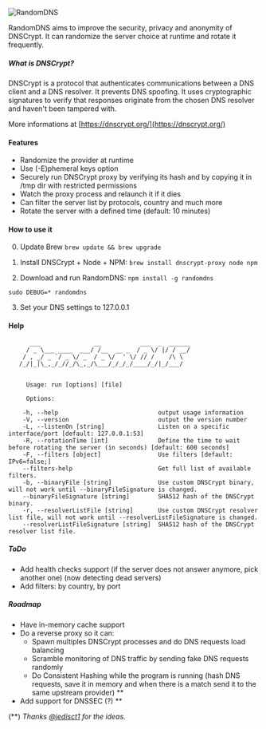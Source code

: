 ![RandomDNS](https://raw.githubusercontent.com/pwnsdx/RandomDNS/master/screenshot.jpg)

RandomDNS aims to improve the security, privacy and anonymity of DNSCrypt. It can randomize the server choice at runtime and rotate it frequently.

##### What is DNSCrypt?

DNSCrypt is a protocol that authenticates communications between a DNS client and a DNS resolver. It prevents DNS spoofing. It uses cryptographic signatures to verify that responses originate from the chosen DNS resolver and haven't been tampered with.

More informations at [https://dnscrypt.org/](https://dnscrypt.org/)

#### Features

- Randomize the provider at runtime
- Use (-E)phemeral keys option
- Securely run DNSCrypt proxy by verifying its hash and by copying it in /tmp dir with restricted permissions
- Watch the proxy process and relaunch it if it dies
- Can filter the server list by protocols, country and much more
- Rotate the server with a defined time (default: 10 minutes)

#### How to use it

0) Update Brew
```brew update && brew upgrade```

1) Install DNSCrypt + Node + NPM:
```brew install dnscrypt-proxy node npm```

2) Download and run RandomDNS:
```npm install -g randomdns```

```sudo DEBUG=* randomdns```

3) Set your DNS settings to 127.0.0.1

#### Help

```
      ___               __           ___  _  ______
     / _ \___ ____  ___/ /__  __ _  / _ \/ |/ / __/
    / , _/ _ `/ _ \/ _  / _ \/  ' \/ // /    /\ \  
   /_/|_|\_,_/_//_/\_,_/\___/_/_/_/____/_/|_/___/  
   
   
     Usage: run [options] [file]
   
     Options:
   
   	-h, --help                            output usage information
   	-V, --version                         output the version number
   	-L, --listenOn [string]               Listen on a specific interface/port [default: 127.0.0.1:53]
   	-R, --rotationTime [int]              Define the time to wait before rotating the server (in seconds) [default: 600 seconds]
   	-F, --filters [object]                Use filters [default: IPv6=false;]
   	--filters-help                        Get full list of available filters.
   	-b, --binaryFile [string]             Use custom DNSCrypt binary, will not work until --binaryFileSignature is changed.
   	--binaryFileSignature [string]        SHA512 hash of the DNSCrypt binary.
   	-r, --resolverListFile [string]       Use custom DNSCrypt resolver list file, will not work until --resolverListFileSignature is changed.
   	--resolverListFileSignature [string]  SHA512 hash of the DNSCrypt resolver list file.
```

##### ToDo

- Add health checks support (if the server does not answer anymore, pick another one) (now detecting dead servers)
- Add filters: by country, by port

##### Roadmap

- Have in-memory cache support
- Do a reverse proxy so it can:
	- Spawn multiples DNSCrypt processes and do DNS requests load balancing
	- Scramble monitoring of DNS traffic by sending fake DNS requests randomly
	- Do Consistent Hashing while the program is running (hash DNS requests, save it in memory and when there is a match send it to the same upstream provider) \*\*
- Add support for DNSSEC (?) \*\*

(\*\*) *Thanks [@jedisct1](https://github.com/jedisct1) for the ideas.*